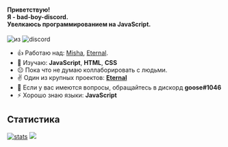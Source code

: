 #### Приветствую!<br>Я - bad-boy-discord.<br>Увелкаюсь программированием на JavaScript.
![из](https://img.shields.io/badge/from-russia-blue?style=for-the-badge) ![discord](https://img.shields.io/badge/discord-goose%231046-blue?style=for-the-badge)

- 👍 Работаю над: [Misha](https://github.com/bad-boy-discord/Misha_INFO), [Eternal](https://github.com/bad-boy-discord/Eternal-docs).
- 📕 Изучаю: **JavaScript**, **HTML**, **CSS**
- 😐 Пока что не думаю коллаборировать с людьми.
- ✌ Один из крупных проектов: **[Eternal](https://github.com/bad-boy-discord/Eternal-docs)**
- 💬 Если у вас имеются вопросы, обращайтесь в дискорд **goose#1046**
- ⚡ Хорошо знаю языки: **JavaScript**

## Статистика
[![stats](https://github-readme-stats-6r6chiwoo.vercel.app/api/?username=bad-boy-discord&show_owner=true&show_icons=true&title_color=ddd&text_color=bbb&bg_color=000&hide_border=false&hide_rank=false&count_private=false&include_all_commits=true)](https://github.com/bad-boy-discord)
<img src="https://github-readme-stats-6r6chiwoo.vercel.app/api/top-langs/?username=bad-boy-discord&theme=dark&hide=lua,dart&hide_title=true" />
